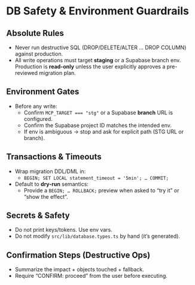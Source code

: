 # DB Safety & Environment Guardrails

## Absolute Rules
- Never run destructive SQL (DROP/DELETE/ALTER … DROP COLUMN) against production.
- All write operations must target **staging** or a Supabase branch env. Production is **read-only** unless the user explicitly approves a pre-reviewed migration plan.

## Environment Gates
- Before any write:
  - Confirm `MCP_TARGET === "stg"` or a Supabase **branch** URL is configured.
  - Confirm the Supabase project ID matches the intended env.
  - If env is ambiguous → stop and ask for explicit path (STG URL or branch).

## Transactions & Timeouts
- Wrap migration DDL/DML in:
  - `BEGIN; SET LOCAL statement_timeout = '5min'; … COMMIT;`
- Default to **dry-run** semantics:
  - Provide a `BEGIN; … ROLLBACK;` preview when asked to “try it” or “show the effect”.

## Secrets & Safety
- Do not print keys/tokens. Use env vars.
- Do not modify `src/lib/database.types.ts` by hand (it’s generated).

## Confirmation Steps (Destructive Ops)
- Summarize the impact + objects touched + fallback.
- Require “CONFIRM: proceed” from the user before executing.
